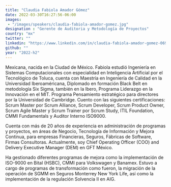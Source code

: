 ```yaml
---
title: "Claudia Fabiola Amador Gómez"
date: 2022-03-30T16:27:56-06:00
images: 
 - "/images/speakers/claudia-fabiola-amador-gomez.jpg"
designation : "Gerente de Auditoria y Metodología de Proyectos"
country: "mx"
twitter: ""
linkedin: "https://www.linkedin.com/in/claudia-fabiola-amador-gomez-0692a225/"
github: ""
year: "2022-h2"
---
```


Mexicana, nacida en la Ciudad de México. Fabiola estudió Ingeniería en Sistemas Computacionales con especialidad en Inteligencia Artificial por el Tecnológico de Toluca, cuenta con Maestría en Ingeniería de Calidad en la Universidad Iberoaméricana, Diplomado en formación Black Belt en metodología Six Sigma, también en la Ibero, Programa Liderazgo en la Innovación en el MIT. Programa Pensamiento estratégico para directores por la Universidad de Cambridge. Cuento con las siguientes certificaciones: Scrum Master por Scrum Alliance, Scrum Developer, Scrum Product Owner, Scrum Agile Master y Scrum Trainer por Scrum Study, ITIL Foundation, CMMI Fundamentals y Auditor Interno ISO9000.

Cuenta con más de 20 años de experiencia en administración de programas y proyectos, en áreas de Negocio, Tecnología de Información y Mejora Continua, para empresas Financieras, Seguros, Fábricas de Software, Firmas Consultoras. Actualmente, soy Chief Operating Officer (COO) and Delivery Executive Manager (DEM) en GFT México.

Ha gestionado diferentes programas de mejora como la implementación de ISO-9000 en Bital (HSBC), CMMI para Volkswagen y Banamex. Estuvo a cargo de programas de transformación como fueron, la migración de la operación de SGMM en Seguros Monterrey New York Life, así como la implementación de la regulación Solvencia II en AIG.